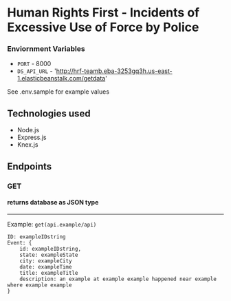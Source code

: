 # Human Rights First - Incidents of Excessive Use of Force by Police

### Enviornment Variables

- `PORT` - 8000
- `DS_API_URL` - 'http://hrf-teamb.eba-3253gq3h.us-east-1.elasticbeanstalk.com/getdata'

See .env.sample for example values


## Technologies used
   - Node.js
   - Express.js
   - Knex.js
   
## Endpoints
### GET
#### returns database as JSON type
---
Example: `get(api.example/api)`
```
ID: exampleIDstring
Event: {
    id: exampleIDstring,
    state: exampleState
    city: exampleCity
    date: exampleTime
    title: exampleTitle
    description: an example at example example happened near example where example example
}
```
